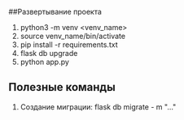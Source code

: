##Развертывание проекта
1. python3 -m venv <venv_name>
2. source venv_name/bin/activate
3. pip install -r requirements.txt
4. flask db upgrade
5. python app.py

## Полезные команды
1. Создание миграции: flask db migrate - m "..."